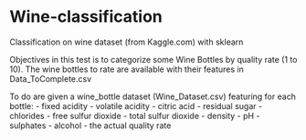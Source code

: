 # Wine-classification
Classification on wine dataset (from Kaggle.com) with sklearn


Objectives in this test is to categorize some Wine Bottles by quality rate (1 to 10).
The wine bottles to rate are available with their features in Data_ToComplete.csv

To do are given a wine_bottle dataset (Wine_Dataset.csv) featuring for each bottle:
 	- fixed acidity 
	- volatile acidity
	- citric acid
	- residual sugar
	- chlorides
	- free sulfur dioxide
	- total sulfur dioxide
	- density
	- pH
	- sulphates
	- alcohol
	- the actual quality rate
